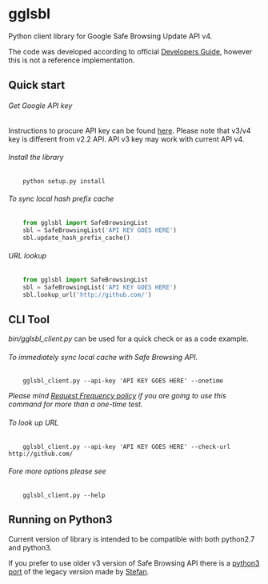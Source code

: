 gglsbl
======

Python client library for Google Safe Browsing Update API v4.

The code was developed according to official
[Developers Guide](https://developers.google.com/safe-browsing/v4/update-api), however this is not a reference implementation.

Quick start
-----------

###### Get Google API key
Instructions to procure API key can be found [here](https://developers.google.com/safe-browsing/v4/get-started).
Please note that v3/v4 key is different from v2.2 API. API v3 key may work with current API v4.

###### Install the library

```
    python setup.py install
```

###### To sync local hash prefix cache

```python
    from gglsbl import SafeBrowsingList
    sbl = SafeBrowsingList('API KEY GOES HERE')
    sbl.update_hash_prefix_cache()
```

###### URL lookup

```python
    from gglsbl import SafeBrowsingList
    sbl = SafeBrowsingList('API KEY GOES HERE')
    sbl.lookup_url('http://github.com/')
```

CLI Tool
--------
*bin/gglsbl_client.py* can be used for a quick check or as a code example.

###### To immediately sync local cache with Safe Browsing API. 
```
    gglsbl_client.py --api-key 'API KEY GOES HERE' --onetime
```
_Please mind [Request Frequency policy](https://developers.google.com/safe-browsing/v4/request-frequency) if you are going to use this command for more than a one-time test._

###### To look up URL
```
    gglsbl_client.py --api-key 'API KEY GOES HERE' --check-url http://github.com/
```

###### Fore more options please see
```
    gglsbl_client.py --help
```

Running on Python3
------------
Current version of library is intended to be compatible with both python2.7 and python3.

If you prefer to use older v3 version of Safe Browsing API there is a [python3 port](https://github.com/Stefan-Code/gglsbl3) of the legacy version made by [Stefan](https://github.com/Stefan-Code).
